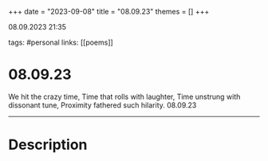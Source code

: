 +++
date = "2023-09-08"
title = "08.09.23"
themes = []
+++

08.09.2023 21:35

tags: #personal
links: [[poems]]

# 08.09.23

We hit the crazy time,
Time that rolls with laughter,
Time unstrung with dissonant tune,
Proximity fathered such hilarity.
08.09.23

---

# Description

